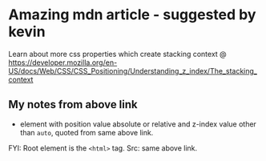 # Amazing mdn article - suggested by kevin

Learn about more css properties which create stacking context @ https://developer.mozilla.org/en-US/docs/Web/CSS/CSS_Positioning/Understanding_z_index/The_stacking_context

## My notes from above link

- element with position value absolute or relative and z-index value other than `auto`, quoted from same above link.

FYI: Root element is the `<html>` tag. Src: same above link.
